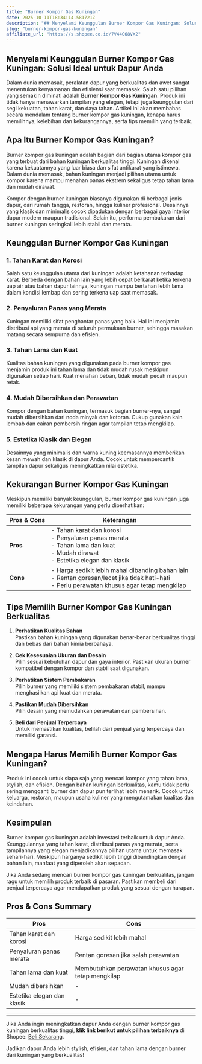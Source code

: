 ```yaml
---
title: "Burner Kompor Gas Kuningan"
date: 2025-10-11T18:34:14.581721Z
description: "## Menyelami Keunggulan Burner Kompor Gas Kuningan: Solusi Ideal untuk Dapur Anda..."
slug: "burner-kompor-gas-kuningan"
affiliate_url: "https://s.shopee.co.id/7V44C68VX2"
---
```

## Menyelami Keunggulan Burner Kompor Gas Kuningan: Solusi Ideal untuk Dapur Anda

Dalam dunia memasak, peralatan dapur yang berkualitas dan awet sangat menentukan kenyamanan dan efisiensi saat memasak. Salah satu pilihan yang semakin diminati adalah **Burner Kompor Gas Kuningan**. Produk ini tidak hanya menawarkan tampilan yang elegan, tetapi juga keunggulan dari segi kekuatan, tahan karat, dan daya tahan. Artikel ini akan membahas secara mendalam tentang burner kompor gas kuningan, kenapa harus memilihnya, kelebihan dan kekurangannya, serta tips memilih yang terbaik.

## Apa Itu Burner Kompor Gas Kuningan?

Burner kompor gas kuningan adalah bagian dari bagian utama kompor gas yang terbuat dari bahan kuningan berkualitas tinggi. Kuningan dikenal karena kekuatannya yang luar biasa dan sifat antikarat yang istimewa. Dalam dunia memasak, bahan kuningan menjadi pilihan utama untuk kompor karena mampu menahan panas ekstrem sekaligus tetap tahan lama dan mudah dirawat.

Kompor dengan burner kuningan biasanya digunakan di berbagai jenis dapur, dari rumah tangga, restoran, hingga kuliner profesional. Desainnya yang klasik dan minimalis cocok dipadukan dengan berbagai gaya interior dapur modern maupun tradisional. Selain itu, performa pembakaran dari burner kuningan seringkali lebih stabil dan merata.

## Keunggulan Burner Kompor Gas Kuningan

### 1. Tahan Karat dan Korosi

Salah satu keunggulan utama dari kuningan adalah ketahanan terhadap karat. Berbeda dengan bahan lain yang lebih cepat berkarat ketika terkena uap air atau bahan dapur lainnya, kuningan mampu bertahan lebih lama dalam kondisi lembap dan sering terkena uap saat memasak.

### 2. Penyaluran Panas yang Merata

Kuningan memiliki sifat penghantar panas yang baik. Hal ini menjamin distribusi api yang merata di seluruh permukaan burner, sehingga masakan matang secara sempurna dan efisien.

### 3. Tahan Lama dan Kuat

Kualitas bahan kuningan yang digunakan pada burner kompor gas menjamin produk ini tahan lama dan tidak mudah rusak meskipun digunakan setiap hari. Kuat menahan beban, tidak mudah pecah maupun retak.

### 4. Mudah Dibersihkan dan Perawatan

Kompor dengan bahan kuningan, termasuk bagian burner-nya, sangat mudah dibersihkan dari noda minyak dan kotoran. Cukup gunakan kain lembab dan cairan pembersih ringan agar tampilan tetap mengkilap.

### 5. Estetika Klasik dan Elegan

Desainnya yang minimalis dan warna kuning keemasannya memberikan kesan mewah dan klasik di dapur Anda. Cocok untuk mempercantik tampilan dapur sekaligus meningkatkan nilai estetika.

## Kekurangan Burner Kompor Gas Kuningan

Meskipun memiliki banyak keunggulan, burner kompor gas kuningan juga memiliki beberapa kekurangan yang perlu diperhatikan:

| Pros & Cons | Keterangan |
|--------------|--------------|
| **Pros** | - Tahan karat dan korosi<br>- Penyaluran panas merata<br>- Tahan lama dan kuat<br>- Mudah dirawat<br>- Estetika elegan dan klasik |
| **Cons** | - Harga sedikit lebih mahal dibanding bahan lain<br>- Rentan goresan/lecet jika tidak hati-hati<br>- Perlu perawatan khusus agar tetap mengkilap |

## Tips Memilih Burner Kompor Gas Kuningan Berkualitas

1. **Perhatikan Kualitas Bahan**  
   Pastikan bahan kuningan yang digunakan benar-benar berkualitas tinggi dan bebas dari bahan kimia berbahaya.

2. **Cek Kesesuaian Ukuran dan Desain**  
   Pilih sesuai kebutuhan dapur dan gaya interior. Pastikan ukuran burner kompatibel dengan kompor dan stabil saat digunakan.

3. **Perhatikan Sistem Pembakaran**  
   Pilih burner yang memiliki sistem pembakaran stabil, mampu menghasilkan api kuat dan merata.

4. **Pastikan Mudah Dibersihkan**  
   Pilih desain yang memudahkan perawatan dan pembersihan.

5. **Beli dari Penjual Terpercaya**  
   Untuk memastikan kualitas, belilah dari penjual yang terpercaya dan memiliki garansi.

## Mengapa Harus Memilih Burner Kompor Gas Kuningan?

Produk ini cocok untuk siapa saja yang mencari kompor yang tahan lama, stylish, dan efisien. Dengan bahan kuningan berkualitas, kamu tidak perlu sering mengganti burner dan dapur pun terlihat lebih menarik. Cocok untuk keluarga, restoran, maupun usaha kuliner yang mengutamakan kualitas dan keindahan.

## Kesimpulan

Burner kompor gas kuningan adalah investasi terbaik untuk dapur Anda. Keunggulannya yang tahan karat, distribusi panas yang merata, serta tampilannya yang elegan menjadikannya pilihan utama untuk memasak sehari-hari. Meskipun harganya sedikit lebih tinggi dibandingkan dengan bahan lain, manfaat yang diperoleh akan sepadan.

Jika Anda sedang mencari burner kompor gas kuningan berkualitas, jangan ragu untuk memilih produk terbaik di pasaran. Pastikan membeli dari penjual terpercaya agar mendapatkan produk yang sesuai dengan harapan.

## Pros & Cons Summary

| **Pros** | **Cons** |
|------------|-----------|
| Tahan karat dan korosi | Harga sedikit lebih mahal |
| Penyaluran panas merata | Rentan goresan jika salah perawatan |
| Tahan lama dan kuat | Membutuhkan perawatan khusus agar tetap mengkilap |
| Mudah dibersihkan | - |
| Estetika elegan dan klasik | - |

---

Jika Anda ingin meningkatkan dapur Anda dengan burner kompor gas kuningan berkualitas tinggi, **klik link berikut untuk pilihan terbaiknya** di Shopee: [Beli Sekarang](https://s.shopee.co.id/7V44C68VX2).

Jadikan dapur Anda lebih stylish, efisien, dan tahan lama dengan burner dari kuningan yang berkualitas!